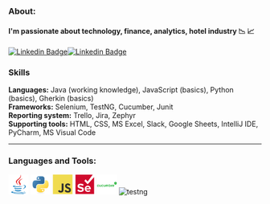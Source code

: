 ### About:

#### I'm passionate about technology, finance, analytics, hotel industry 📉 📈

[![Linkedin Badge](https://img.shields.io/badge/-My%20Linked-blue?style=flat-square)![Linkedin Badge](https://img.shields.io/badge/-blue?style=flat-square&logo=Linkedin&logoColor=white)](https://www.linkedin.com/in/testng/)

### Skills
<b>Languages:</b> Java (working knowledge), JavaScript (basics), Python (basics), Gherkin (basics)<br />
<b>Frameworks:</b> Selenium, TestNG, Cucumber, Junit<br />
<b>Reporting system:</b> Trello, Jira, Zephyr<br />
<b>Supporting tools:</b> HTML, CSS, MS Excel, Slack, Google Sheets, IntelliJ IDE, PyCharm, MS Visual Code<br />

***
### Languages and Tools:
<p align="left">
  <img src="https://raw.githubusercontent.com/devicons/devicon/master/icons/java/java-original.svg" alt="java" title="Java" width="40" height="40"/>
  <img src="https://raw.githubusercontent.com/devicons/devicon/master/icons/python/python-original.svg" alt="python" title="Python" width="40" height="40"/>
  <img src="https://raw.githubusercontent.com/devicons/devicon/master/icons/javascript/javascript-original.svg" alt="javascript" title="JavaScript" width="40" height="40"/>
  <img src="https://raw.githubusercontent.com/devicons/devicon/master/icons/selenium/selenium-original.svg" alt="selenium" title="Selenium" width="40" height="40"/>
  <img src="https://github.com/devicons/devicon/blob/master/icons/cucumber/cucumber-plain-wordmark.svg" alt="cucumber" title="Cucumber" width="40" height="40"/>
  <img src="https://static.javatpoint.com/tutorial/testng/images/testng-tutorial.png" alt="testng" title="TestNG" width="40" height="40"/>
</p>

